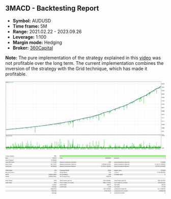 ## 3MACD - Backtesting Report

-   **Symbol:** AUDUSD
-   **Time frame:** 5M
-   **Range:** 2021.02.22 - 2023.09.26
-   **Leverage:** 1:100
-   **Margin mode:** Hedging
-   **Broker:** [360Capital](https://360capitalltd.com)

**Note:** The pure implementation of the strategy explained in this [video](https://youtu.be/1sdYRBpthnM) was not profitable over the long term. The current implementation combines the inversion of the strategy with the Grid technique, which has made it profitable.

![Graph](graph.png)

![Report](report.png)
